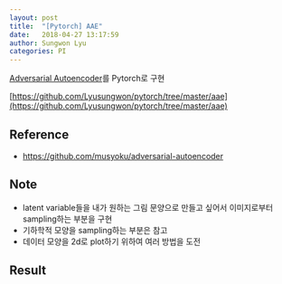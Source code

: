```yaml
---
layout: post
title:  "[Pytorch] AAE"
date:   2018-04-27 13:17:59
author: Sungwon Lyu
categories: PI
---
```


[Adversarial Autoencoder](https://lyusungwon.github.io/dl/2018/04/11/aae.html)를 Pytorch로 구현

[https://github.com/Lyusungwon/pytorch/tree/master/aae](https://github.com/Lyusungwon/pytorch/tree/master/aae)

## Reference
- https://github.com/musyoku/adversarial-autoencoder

## Note 
- latent variable들을 내가 원하는 그림 문양으로 만들고 싶어서 이미지로부터 sampling하는 부분을 구현
- 기하학적 모양을 sampling하는 부분은 참고
- 데이터 모양을 2d로 plot하기 위하여 여러 방법을 도전


## Result

